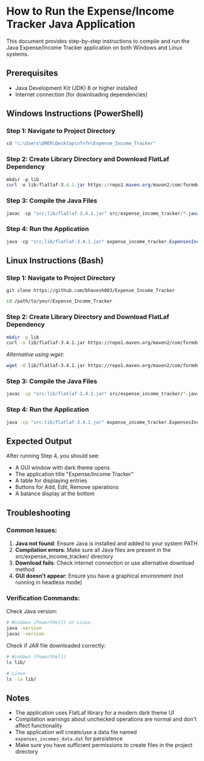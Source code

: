 # How to Run the Expense/Income Tracker Java Application

This document provides step-by-step instructions to compile and run the Java Expense/Income Tracker application on both Windows and Linux systems.

## Prerequisites

- Java Development Kit (JDK) 8 or higher installed
- Internet connection (for downloading dependencies)

## Windows Instructions (PowerShell)

### Step 1: Navigate to Project Directory
```powershell
cd "c:\Users\OMER\Desktop\nfnfn\Expense_Income_Tracker"
```

### Step 2: Create Library Directory and Download FlatLaf Dependency
```powershell
mkdir -p lib
curl -o lib/flatlaf-3.4.1.jar https://repo1.maven.org/maven2/com/formdev/flatlaf/3.4.1/flatlaf-3.4.1.jar
```

### Step 3: Compile the Java Files
```powershell
javac -cp "src;lib/flatlaf-3.4.1.jar" src/expense_income_tracker/*.java
```

### Step 4: Run the Application
```powershell
java -cp "src;lib/flatlaf-3.4.1.jar" expense_income_tracker.ExpensesIncomesTracker
```

## Linux Instructions (Bash)

### Step 1: Navigate to Project Directory
```
git clone https://github.com/bhavesh003/Expense_Income_Tracker
```
```bash
cd /path/to/your/Expense_Income_Tracker
```

### Step 2: Create Library Directory and Download FlatLaf Dependency
```bash
mkdir -p lib
curl -o lib/flatlaf-3.4.1.jar https://repo1.maven.org/maven2/com/formdev/flatlaf/3.4.1/flatlaf-3.4.1.jar
```
*Alternative using wget:*
```bash
wget -O lib/flatlaf-3.4.1.jar https://repo1.maven.org/maven2/com/formdev/flatlaf/3.4.1/flatlaf-3.4.1.jar
```

### Step 3: Compile the Java Files
```bash
javac -cp "src:lib/flatlaf-3.4.1.jar" src/expense_income_tracker/*.java
```

### Step 4: Run the Application
```bash
java -cp "src:lib/flatlaf-3.4.1.jar" expense_income_tracker.ExpensesIncomesTracker
```

## Expected Output

After running Step 4, you should see:
- A GUI window with dark theme opens
- The application title "Expense/Income Tracker"
- A table for displaying entries
- Buttons for Add, Edit, Remove operations
- A balance display at the bottom

## Troubleshooting

### Common Issues:

1. **Java not found**: Ensure Java is installed and added to your system PATH
2. **Compilation errors**: Make sure all Java files are present in the src/expense_income_tracker/ directory
3. **Download fails**: Check internet connection or use alternative download method
4. **GUI doesn't appear**: Ensure you have a graphical environment (not running in headless mode)

### Verification Commands:

Check Java version:
```bash
# Windows (PowerShell) or Linux
java -version
javac -version
```

Check if JAR file downloaded correctly:
```bash
# Windows (PowerShell)
ls lib/

# Linux
ls -la lib/
```

## Notes

- The application uses FlatLaf library for a modern dark theme UI
- Compilation warnings about unchecked operations are normal and don't affect functionality
- The application will create/use a data file named `expenses_incomes_data.dat` for persistence
- Make sure you have sufficient permissions to create files in the project directory
